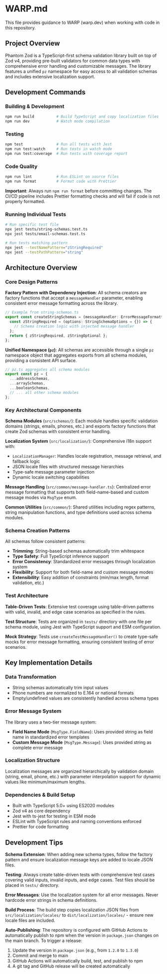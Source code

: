 # WARP.md

This file provides guidance to WARP (warp.dev) when working with code in this repository.

## Project Overview

Phantom Zod is a TypeScript-first schema validation library built on top of Zod v4, providing pre-built validators for common data types with comprehensive error handling and customizable messages. The library features a unified `pz` namespace for easy access to all validation schemas and includes extensive localization support.

## Development Commands

### Building & Development
```bash
npm run build          # Build TypeScript and copy localization files
npm run dev            # Watch mode compilation
```

### Testing
```bash
npm test               # Run all tests with Jest
npm run test:watch     # Run tests in watch mode  
npm run test:coverage  # Run tests with coverage report
```

### Code Quality
```bash
npm run lint           # Run ESLint on source files
npm run format         # Format code with Prettier
```

**Important**: Always run `npm run format` before committing changes. The CI/CD pipeline includes Prettier formatting checks and will fail if code is not properly formatted.

### Running Individual Tests
```bash
# Run specific test file
npx jest tests/string-schemas.test.ts
npx jest tests/email-schemas.test.ts

# Run tests matching pattern
npx jest --testNamePattern="zStringRequired"
npx jest --testPathPattern="string"
```

## Architecture Overview

### Core Design Patterns

**Factory Pattern with Dependency Injection**: All schema creators are factory functions that accept a `messageHandler` parameter, enabling consistent error message formatting across the library.

```typescript
// Example from string-schemas.ts
export const createStringSchemas = (messageHandler: ErrorMessageFormatter) => {
  const zStringRequired = (options: StringSchemaOptions = {}) => {
    // Schema creation logic with injected message handler
  };
  return { zStringRequired, zStringOptional };
};
```

**Unified Namespace (`pz`)**: All schemas are accessible through a single `pz` namespace object that aggregates exports from all schema modules, providing a consistent API surface.

```typescript
// pz.ts aggregates all schema modules
export const pz = {
  ...addressSchemas,
  ...arraySchemas,
  ...booleanSchemas,
  // ... all other schema modules
};
```

### Key Architectural Components

**Schema Modules** (`src/schemas/`): Each module handles specific validation domains (strings, emails, phones, etc.) and exports factory functions that create Zod schemas with consistent error handling.

**Localization System** (`src/localization/`): Comprehensive i18n support with:
- `LocalizationManager`: Handles locale registration, message retrieval, and fallback logic
- JSON locale files with structured message hierarchies
- Type-safe message parameter injection
- Dynamic locale switching capabilities

**Message Handling** (`src/common/message-handler.ts`): Centralized error message formatting that supports both field-name-based and custom message modes via `MsgType` enum.

**Common Utilities** (`src/common/`): Shared utilities including regex patterns, string manipulation functions, and type definitions used across schema modules.

### Schema Creation Patterns

All schemas follow consistent patterns:
- **Trimming**: String-based schemas automatically trim whitespace
- **Type Safety**: Full TypeScript inference support
- **Error Consistency**: Standardized error messages through localization system
- **Flexibility**: Support for both field-name and custom message modes
- **Extensibility**: Easy addition of constraints (min/max length, format validation, etc.)

### Test Architecture

**Table-Driven Tests**: Extensive test coverage using table-driven patterns with valid, invalid, and edge case scenarios as specified in the rules.

**Test Structure**: Tests are organized in `tests/` directory with one file per schema module, using Jest with TypeScript support and ESM configuration.

**Mock Strategy**: Tests use `createTestMessageHandler()` to create type-safe mocks for error message formatting, ensuring consistent testing of error scenarios.

## Key Implementation Details

### Data Transformation
- String schemas automatically trim input values
- Phone numbers are normalized to E.164 or national formats
- Empty/undefined values are consistently handled across schema types

### Error Message System
The library uses a two-tier message system:
- **Field Name Mode** (`MsgType.FieldName`): Uses provided string as field name in standardized error templates
- **Custom Message Mode** (`MsgType.Message`): Uses provided string as complete error message

### Localization Structure
Localization messages are organized hierarchically by validation domain (string, email, phone, etc.) with parameter interpolation support for dynamic values like minimum/maximum lengths.

### Dependencies & Build Setup
- Built with TypeScript 5.0+ using ES2020 modules
- Zod v4 as core dependency
- Jest with ts-jest for testing in ESM mode
- ESLint with TypeScript rules and naming conventions enforced
- Prettier for code formatting

## Development Tips

**Schema Extension**: When adding new schema types, follow the factory pattern and ensure localization message keys are added to locale JSON files.

**Testing**: Always create table-driven tests with comprehensive test cases covering valid inputs, invalid inputs, and edge cases. Test files should be placed in `tests/` directory.

**Error Messages**: Use the localization system for all error messages. Never hardcode error strings in schema definitions.

**Build Process**: The build step copies localization JSON files from `src/localization/locales/` to `dist/localization/locales/` - ensure new locale files are included.

**Auto-Publishing**: The repository is configured with GitHub Actions to automatically publish to npm when the version in `package.json` changes on the main branch. To trigger a release:
1. Update the version in `package.json` (e.g., from `1.2.0` to `1.3.0`)
2. Commit and merge to main
3. GitHub Actions will automatically build, test, and publish to npm
4. A git tag and GitHub release will be created automatically

